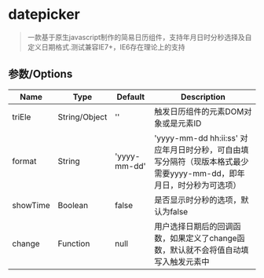 # datepicker

> 一款基于原生javascript制作的简易日历组件，支持年月日时分秒选择及自定义日期格式.测试兼容IE7+，IE6存在理论上的支持

## 参数/Options

| Name     | Type          | Default      | Description |
| -------- | ------------- | ------------ | ----------- |
| triEle   | String/Object |  ''          | 触发日历组件的元素DOM对象或是元素ID |
| format   | String        | 'yyyy-mm-dd' | 'yyyy-mm-dd hh:ii:ss' 对应年月日时分秒，可自由填写分隔符（现版本格式最少需要yyyy-mm-dd，即年月日，时分秒为可选项）  |
| showTime | Boolean       |     false    | 是否显示时分秒的选项，默认为false |
| change   | Function      |      null    | 用户选择日期后的回调函数，如果定义了change函数，默认就不会将值自动填写入触发元素中 |


